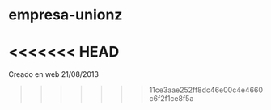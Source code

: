empresa-unionz
==============
<<<<<<< HEAD
=======

Creado en web 21/08/2013
>>>>>>> 11ce3aae252ff8dc46e00c4e4660c6f2f1ce8f5a
